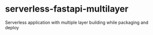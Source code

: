 # serverless-fastapi-multilayer
 Serverless application with multiple layer building while packaging and deploy
